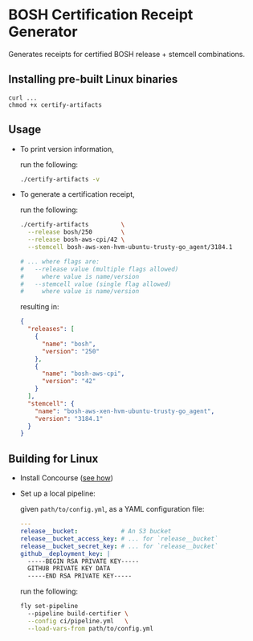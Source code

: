 # BOSH Certification Receipt Generator

Generates receipts for certified BOSH release + stemcell combinations.

## Installing pre-built Linux binaries

```
curl ...
chmod +x certify-artifacts
```

## Usage

- To print version information,

  run the following:

  ``` bash
  ./certify-artifacts -v
  ```

- To generate a certification receipt,

  run the following:

  ``` bash
  ./certify-artifacts         \
    --release bosh/250        \
    --release bosh-aws-cpi/42 \
    --stemcell bosh-aws-xen-hvm-ubuntu-trusty-go_agent/3184.1

  # ... where flags are:
  #   --release value (multiple flags allowed)
  #     where value is name/version
  #   --stemcell value (single flag allowed)
  #     where value is name/version
  ```

  resulting in:

  ``` json
  {
    "releases": [
      {
        "name": "bosh",
        "version": "250"
      },
      {
        "name": "bosh-aws-cpi",
        "version": "42"
      }
    ],
    "stemcell": {
      "name": "bosh-aws-xen-hvm-ubuntu-trusty-go_agent",
      "version": "3184.1"
    }
  }
  ```

## Building for Linux

- Install Concourse ([see how](http://concourse.ci/getting-started.html))
- Set up a local pipeline:

  given `path/to/config.yml`, as a YAML configuration file:

  ``` yaml
  ---
  release__bucket:            # An S3 bucket
  release__bucket_access_key: # ... for `release__bucket`
  release__bucket_secret_key: # ... for `release__bucket`
  github__deployment_key: |
    -----BEGIN RSA PRIVATE KEY-----
    GITHUB PRIVATE KEY DATA
    -----END RSA PRIVATE KEY-----
  ```

  run the following:

  ``` bash
  fly set-pipeline
    --pipeline build-certifier \
    --config ci/pipeline.yml   \
    --load-vars-from path/to/config.yml
  ```
